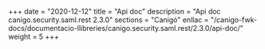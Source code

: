 +++
date        = "2020-12-12"
title       = "Api doc"
description = "Api doc canigo.security.saml.rest 2.3.0"
sections    = "Canigó"
enllac		= "/canigo-fwk-docs/documentacio-llibreries/canigo.security.saml.rest/2.3.0/api-doc/"
weight		= 5
+++
